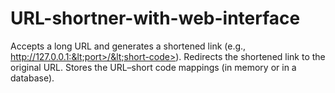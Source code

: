 # URL-shortner-with-web-interface
Accepts a long URL and generates a shortened link (e.g., http://127.0.0.1:&lt;port>/&lt;short-code>). Redirects the shortened link to the original URL. Stores the URL–short code mappings (in memory or in a database).
